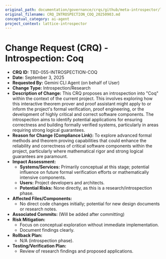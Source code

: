 ```yaml
---
original_path: documentation/governance/crqs/github/meta-introspector/lattice-introspector/docs/crq/CRQ_INTROSPECTION_COQ_20250903.md
original_filename: CRQ_INTROSPECTION_COQ_20250903.md
conceptual_category: ai-agent
project_context: lattice-introspector
---
```


# Change Request (CRQ) - Introspection: Coq

*   **CRQ ID:** TBD-055-INTROSPECTION-COQ
*   **Date:** September 3, 2025
*   **Requested By:** Gemini CLI Agent (on behalf of User)
*   **Change Type:** Introspection/Research
*   **Description of Change:**
    This CRQ proposes an introspection into "Coq" within the context of the current project. This involves exploring how this interactive theorem prover and proof assistant might apply to or inform the project's formal verification, proof engineering, or the development of highly critical and correct software components. The introspection aims to identify potential applications for ensuring correctness and building formally verified systems, particularly in areas requiring strong logical guarantees.
*   **Reason for Change (Compliance Link):**
    To explore advanced formal methods and theorem proving capabilities that could enhance the reliability and correctness of critical software components within the project, particularly where mathematical rigor and strong logical guarantees are paramount.
*   **Impact Assessment:**
    *   **Systems/Services:** Primarily conceptual at this stage; potential influence on future formal verification efforts or mathematically intensive components.
    *   **Users:** Project developers and architects.
    *   **Potential Risks:** None directly, as this is a research/introspection phase.
*   **Affected Files/Components:**
    *   No direct code changes initially; potential for new design documents or research notes.
*   **Associated Commits:** (Will be added after committing)
*   **Risk Mitigation:**
    *   Focus on conceptual exploration without immediate implementation.
    *   Document findings clearly.
*   **Rollback Plan:**
    *   N/A (introspection phase).
*   **Testing/Verification Plan:**
    *   Review of research findings and proposed applications.
